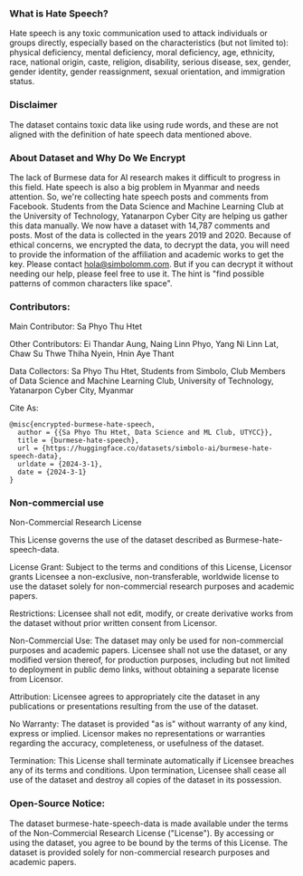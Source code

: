 
### What is Hate Speech?
Hate speech is any toxic communication used to attack individuals or groups directly, especially based on the characteristics (but not limited to): physical deficiency, mental deficiency, moral deficiency, age, ethnicity, race, national origin, caste, religion, disability, serious disease, sex, gender, gender identity, gender reassignment, sexual orientation, and immigration status.

### Disclaimer
The dataset contains toxic data like using rude words, and these are not aligned with the definition of hate speech data mentioned above. 

### About Dataset and Why Do We Encrypt
The lack of Burmese data for AI research makes it difficult to progress in this field. Hate speech is also a big problem in Myanmar and needs attention. So, we're collecting hate speech posts and comments from Facebook. Students from the Data Science and Machine Learning Club at the University of Technology, Yatanarpon Cyber City are helping us gather this data manually. We now have a dataset with 14,787 comments and posts. Most of the data is collected in the years 2019 and 2020.
Because of ethical concerns, we encrypted the data, to decrypt the data, you will need to provide the information of the affiliation and academic works to get the key. Please contact hola@simbolomm.com.
But if you can decrypt it without needing our help, please feel free to use it. 
The hint is "find possible patterns of common characters like space".

### Contributors:
Main Contributor: Sa Phyo Thu Htet

Other Contributors: Ei Thandar Aung, Naing Linn Phyo, Yang Ni Linn Lat, Chaw Su Thwe Thiha Nyein, Hnin Aye Thant

Data Collectors: Sa Phyo Thu Htet, Students from Simbolo, Club Members of Data Science and Machine Learning Club, University of Technology, Yatanarpon Cyber City, Myanmar

Cite As:
```
@misc{encrypted-burmese-hate-speech,
  author = {{Sa Phyo Thu Htet, Data Science and ML Club, UTYCC}},
  title = {burmese-hate-speech},
  url = {https://huggingface.co/datasets/simbolo-ai/burmese-hate-speech-data},
  urldate = {2024-3-1},
  date = {2024-3-1}
}
```

### Non-commercial use
Non-Commercial Research License

This License governs the use of the dataset described as Burmese-hate-speech-data.

License Grant: Subject to the terms and conditions of this License, Licensor grants Licensee a non-exclusive, non-transferable, worldwide license to use the dataset solely for non-commercial research purposes and academic papers.

Restrictions: Licensee shall not edit, modify, or create derivative works from the dataset without prior written consent from Licensor.

Non-Commercial Use: The dataset may only be used for non-commercial purposes and academic papers. Licensee shall not use the dataset, or any modified version thereof, for production purposes, including but not limited to deployment in public demo links, without obtaining a separate license from Licensor.

Attribution: Licensee agrees to appropriately cite the dataset in any publications or presentations resulting from the use of the dataset.

No Warranty: The dataset is provided "as is" without warranty of any kind, express or implied. Licensor makes no representations or warranties regarding the accuracy, completeness, or usefulness of the dataset.

Termination: This License shall terminate automatically if Licensee breaches any of its terms and conditions. Upon termination, Licensee shall cease all use of the dataset and destroy all copies of the dataset in its possession.

### Open-Source Notice:
The dataset burmese-hate-speech-data is made available under the terms of the Non-Commercial Research License ("License"). By accessing or using the dataset, you agree to be bound by the terms of this License. The dataset is provided solely for non-commercial research purposes and academic papers.
